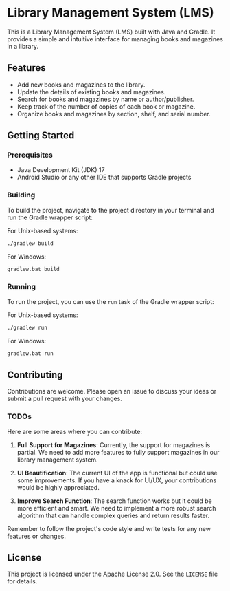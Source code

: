 # Library Management System (LMS)

This is a Library Management System (LMS) built with Java and Gradle. It provides a simple and intuitive interface for managing books and magazines in a library.

## Features

- Add new books and magazines to the library.
- Update the details of existing books and magazines.
- Search for books and magazines by name or author/publisher.
- Keep track of the number of copies of each book or magazine.
- Organize books and magazines by section, shelf, and serial number.

## Getting Started

### Prerequisites

- Java Development Kit (JDK) 17
- Android Studio or any other IDE that supports Gradle projects

### Building

To build the project, navigate to the project directory in your terminal and run the Gradle wrapper script:

For Unix-based systems:

```sh
./gradlew build
```

For Windows:

```bat
gradlew.bat build
```

### Running

To run the project, you can use the `run` task of the Gradle wrapper script:

For Unix-based systems:

```sh
./gradlew run
```

For Windows:

```bat
gradlew.bat run
```

## Contributing

Contributions are welcome. Please open an issue to discuss your ideas or submit a pull request with your changes.

### TODOs

Here are some areas where you can contribute:

1. **Full Support for Magazines**: Currently, the support for magazines is partial. We need to add more features to fully support magazines in our library management system.

2. **UI Beautification**: The current UI of the app is functional but could use some improvements. If you have a knack for UI/UX, your contributions would be highly appreciated.

3. **Improve Search Function**: The search function works but it could be more efficient and smart. We need to implement a more robust search algorithm that can handle complex queries and return results faster.

Remember to follow the project's code style and write tests for any new features or changes.

## License

This project is licensed under the Apache License 2.0. See the `LICENSE` file for details.
